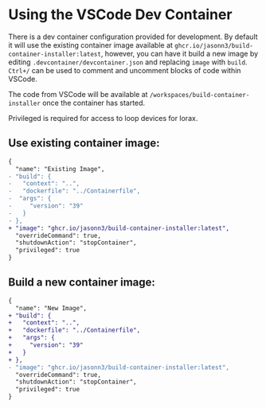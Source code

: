 # Using the VSCode Dev Container

There is a dev container configuration provided for development. By default it will use the existing container image available at `ghcr.io/jasonn3/build-container-installer:latest`, however, you can have it build a new image by editing `.devcontainer/devcontainer.json` and replacing `image` with `build`. `Ctrl+/` can be used to comment and uncomment blocks of code within VSCode.

The code from VSCode will be available at `/workspaces/build-container-installer` once the container has started.

Privileged is required for access to loop devices for lorax.

## Use existing container image:

```diff
{
  "name": "Existing Image",
- "build": {
-   "context": "..",
-   "dockerfile": "../Containerfile",
-  "args": {
-     "version": "39"
-   }
- },
+ "image": "ghcr.io/jasonn3/build-container-installer:latest",
  "overrideCommand": true,
  "shutdownAction": "stopContainer",
  "privileged": true
}
```

## Build a new container image:

```diff
{
  "name": "New Image",
+ "build": {
+   "context": "..",
+   "dockerfile": "../Containerfile",
+   "args": {
+     "version": "39"
+   }
+ },
- "image": "ghcr.io/jasonn3/build-container-installer:latest",
  "overrideCommand": true,
  "shutdownAction": "stopContainer",
  "privileged": true
}
```

